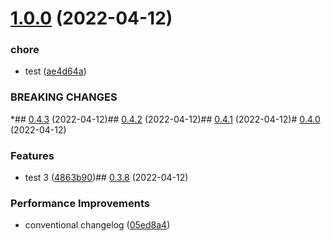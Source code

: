 

# [1.0.0](https://github.com/JergusKacmar/release-it-showcase/compare/0.4.3...1.0.0) (2022-04-12)


### chore

* test ([ae4d64a](https://github.com/JergusKacmar/release-it-showcase/commit/ae4d64a87077869a268c34d85e60c614eaa8d802))


### BREAKING CHANGES

*## [0.4.3](https://github.com/JergusKacmar/release-it-showcase/compare/0.4.2...0.4.3) (2022-04-12)## [0.4.2](https://github.com/JergusKacmar/release-it-showcase/compare/0.4.1...0.4.2) (2022-04-12)## [0.4.1](https://github.com/JergusKacmar/release-it-showcase/compare/0.4.0...0.4.1) (2022-04-12)# [0.4.0](https://github.com/JergusKacmar/release-it-showcase/compare/0.3.8...0.4.0) (2022-04-12)


### Features

* test 3 ([4863b90](https://github.com/JergusKacmar/release-it-showcase/commit/4863b90adad2bf73076c65d40110ea0513d99996))## [0.3.8](https://github.com/JergusKacmar/release-it-showcase/compare/0.3.7...0.3.8) (2022-04-12)


### Performance Improvements

* conventional changelog ([05ed8a4](https://github.com/JergusKacmar/release-it-showcase/commit/05ed8a459f88da65f90fc7e2d15fa717f8c82b18))